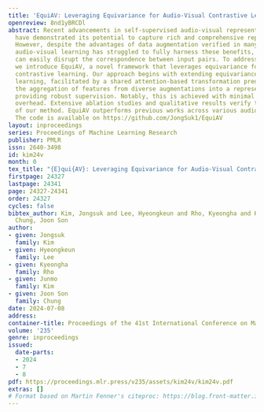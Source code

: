 ```yaml
---
title: 'EquiAV: Leveraging Equivariance for Audio-Visual Contrastive Learning'
openreview: 8nd1yBRCDl
abstract: Recent advancements in self-supervised audio-visual representation learning
  have demonstrated its potential to capture rich and comprehensive representations.
  However, despite the advantages of data augmentation verified in many learning methods,
  audio-visual learning has struggled to fully harness these benefits, as augmentations
  can easily disrupt the correspondence between input pairs. To address this limitation,
  we introduce EquiAV, a novel framework that leverages equivariance for audio-visual
  contrastive learning. Our approach begins with extending equivariance to audio-visual
  learning, facilitated by a shared attention-based transformation predictor. It enables
  the aggregation of features from diverse augmentations into a representative embedding,
  providing robust supervision. Notably, this is achieved with minimal computational
  overhead. Extensive ablation studies and qualitative results verify the effectiveness
  of our method. EquiAV outperforms previous works across various audio-visual benchmarks.
  The code is available on https://github.com/JongSuk1/EquiAV
layout: inproceedings
series: Proceedings of Machine Learning Research
publisher: PMLR
issn: 2640-3498
id: kim24v
month: 0
tex_title: "{E}qui{AV}: Leveraging Equivariance for Audio-Visual Contrastive Learning"
firstpage: 24327
lastpage: 24341
page: 24327-24341
order: 24327
cycles: false
bibtex_author: Kim, Jongsuk and Lee, Hyeongkeun and Rho, Kyeongha and Kim, Junmo and
  Chung, Joon Son
author:
- given: Jongsuk
  family: Kim
- given: Hyeongkeun
  family: Lee
- given: Kyeongha
  family: Rho
- given: Junmo
  family: Kim
- given: Joon Son
  family: Chung
date: 2024-07-08
address:
container-title: Proceedings of the 41st International Conference on Machine Learning
volume: '235'
genre: inproceedings
issued:
  date-parts:
  - 2024
  - 7
  - 8
pdf: https://proceedings.mlr.press/v235/assets/kim24v/kim24v.pdf
extras: []
# Format based on Martin Fenner's citeproc: https://blog.front-matter.io/posts/citeproc-yaml-for-bibliographies/
---
```

